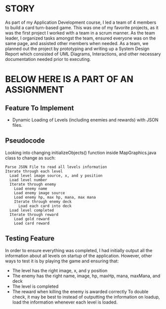 # STORY

As part of my Application Development course, I led a team of 4 members to build a card turn-based game. This was one of my favorite projects, as it was the first project I worked with a team in a scrum manner. As the team leader, I organized tasks amongst the team, ensured everyone was on the same page, and assisted other members when needed. As a team, we planned out the project by prototyping and writing up a System Design Report which consisted of UML Diagrams, Interactions, and other necessary documentation needed prior to executing.

# BELOW HERE IS A PART OF AN ASSIGNMENT

## Feature To Implement
- Dynamic Loading of Levels (including enemies and rewards) with JSON files.

## Pseudocode

Looking into changing initializeObjects() function inside MapGraphics.java class to change as such:
```
Parse JSON File to read all levels information
Iterate through each level
  Load level image source, x, and y position
  Load level number
  Iterate through enemy
    Load enemy name
    Load enemy image source
    Load enemy hp, max hp, mana, max mana
    Iterate through enemy deck
      Load each card into deck
  Load level completed
  Iterate through reward
    Load gold reward
    Load card reward
```

## Testing Feature

In order to ensure everything was completed, I had initially output all the information about all levels on startup of the application.
However, other ways to test it is by playing the game and ensuring that:
  - The level has the right image, x, and y position
  - The enemy has the right name, image, hp, maxHp, mana, maxMana, and deck
  - The level is completed
  - The reward when killing the enemy is awarded correctly
To double check, it may be best to instead of outputting the information on loadup, load the information whenever each level is loaded.
